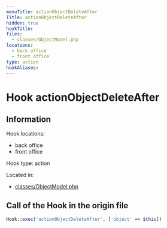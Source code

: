 ```yaml
---
menuTitle: actionObjectDeleteAfter
Title: actionObjectDeleteAfter
hidden: true
hookTitle: 
files:
  - classes/ObjectModel.php
locations:
  - back office
  - front office
type: action
hookAliases:
---
```


# Hook actionObjectDeleteAfter

## Information

Hook locations: 
  - back office
  - front office

Hook type: action

Located in: 
  - [classes/ObjectModel.php](https://github.com/PrestaShop/PrestaShop/blob/8.0.x/classes/ObjectModel.php)

## Call of the Hook in the origin file

```php
Hook::exec('actionObjectDeleteAfter', ['object' => $this])
```
